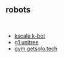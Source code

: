## robots

<br>

* [kscale k-bot](https://www.kscale.dev/)
* [g1 unitree](https://humanoid.guide/product/g1)
* [gym.getsolo.tech](https://gym.getsolo.tech/)
